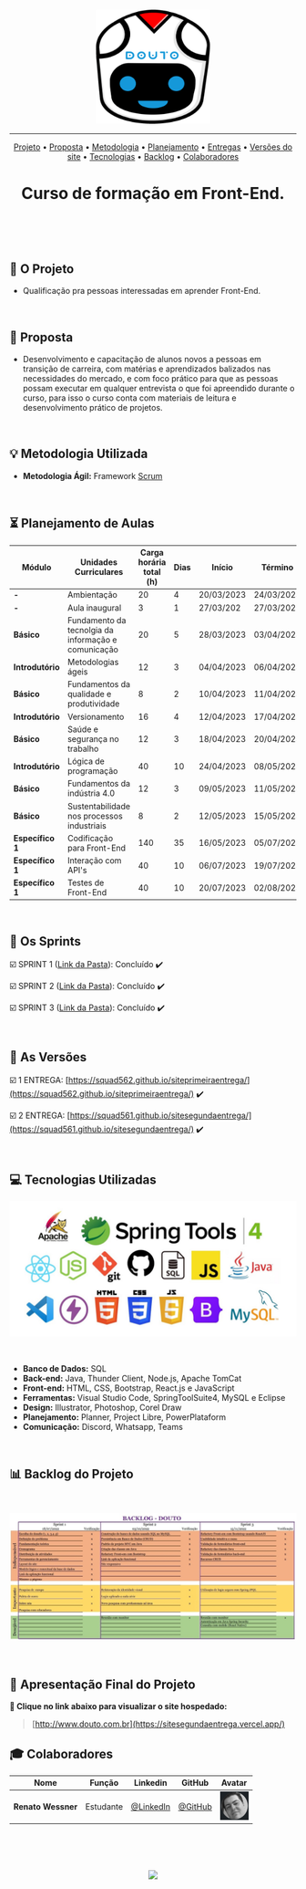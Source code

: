 <br>

<p align="center">
      <img src="/Imagens_Geral/ezgif.com-gif-maker.gif" width="200" height="200">
<p align="center">

<hr>

<p align="center">
  <a href ="#rocket-o-projeto">Projeto</a>  •
  <a href ="#dart-proposta">Proposta</a>  •
  <a href ="#bulb-metodologia-utilizada">Metodologia</a>  •
  <a href ="#hourglass_flowing_sand-planejamento-de-aulas">Planejamento</a>  •
  <a href ="#calendar-os-sprints">Entregas</a>  •
  <a href ="#camera_flash-as-versões">Versões do site</a>  •
  <a href ="#computer-tecnologias-utilizadas">Tecnologias</a>  •
  <a href ="#bar_chart-backlog-do-projeto">Backlog</a>  •
  <a href ="#mortar_board-colaboradores">Colaboradores</a>
</p>

<h1 align="center">
  Curso de formação em Front-End.
<h1 align="center">
<br>
      
## :rocket: O Projeto

* Qualificação pra pessoas interessadas em aprender Front-End.
</p>
<br>

## :dart: Proposta

* Desenvolvimento e capacitação de alunos novos a pessoas em transição de carreira, com matérias e aprendizados balizados nas necessidades do mercado, e com foco prático para que as pessoas possam executar em qualquer entrevista o que foi apreendido durante o curso, para isso o curso conta com materiais de leitura e desenvolvimento prático de projetos.
</p>
<br>

## :bulb: Metodologia Utilizada

* **Metodologia Ágil:** Framework [Scrum](https://www.desenvolvimentoagil.com.br/scrum/)

<br> 
      
## :hourglass_flowing_sand: Planejamento de Aulas
      
|Módulo|Unidades Curriculares |Carga horária total (h)|Dias|Início| Término|
| -------- |-------- |-------- |-------- |-------- | -------- |
|**-**|Ambientação| 20|4|20/03/2023|24/03/2023|
|**-**|Aula inaugural|3|1|27/03/202|27/03/202|
|**Básico**|Fundamento da tecnolgia da informação e comunicação|20|5|28/03/2023|03/04/2023|
|**Introdutório**|Metodologias ágeis|12|3|04/04/2023|06/04/2023|
|**Básico**|Fundamentos da qualidade e produtividade|8|2|10/04/2023|11/04/2023|
|**Introdutório**|Versionamento|16|4|12/04/2023|17/04/2023|
|**Básico**|Saúde e segurança no trabalho|12|3|18/04/2023|20/04/2023|
|**Introdutório**|Lógica de programação|40|10|24/04/2023|08/05/2023|
|**Básico**|Fundamentos da indústria 4.0|12|3|09/05/2023|11/05/2023|
|**Básico**|Sustentabilidade nos processos industriais|8|2|12/05/2023|15/05/2023|
|**Específico 1**|Codificação para Front-End|140|35|16/05/2023|05/07/2023|
|**Específico 1**|Interação com API's|40|10|06/07/2023|19/07/2023|
|**Específico 1**|Testes de Front-End|40|10|20/07/2023|02/08/2023|

  </p>
  <br>

## :calendar: Os Sprints

☑️ SPRINT 1 ([Link da Pasta]()): Concluído :heavy_check_mark:

☑️ SPRINT 2 ([Link da Pasta](https://github.com/Squad56/Douto/tree/main/SPRINT_02)): Concluído :heavy_check_mark:

☑️ SPRINT 3 ([Link da Pasta](https://github.com/Squad56/Douto/tree/main/SPRINT_03)): Concluído :heavy_check_mark:
      
<br> 

## :camera_flash: As Versões

☑️ 1 ENTREGA: [https://squad562.github.io/siteprimeiraentrega/](https://squad562.github.io/siteprimeiraentrega/) :heavy_check_mark:

☑️ 2 ENTREGA: [https://squad561.github.io/sitesegundaentrega/](https://squad561.github.io/sitesegundaentrega/)  :heavy_check_mark:

<br> 

## :computer: Tecnologias Utilizadas

<p align="center">
      <img src="/Imagens_Geral/tech.JPG" >      
<p align="center">
</p>
<br>

* **Banco de Dados:** SQL
* **Back-end:** Java, Thunder Client, Node.js, Apache TomCat                   
* **Front-end:** HTML, CSS, Bootstrap, React.js e JavaScript              
* **Ferramentas:** Visual Studio Code, SpringToolSuite4, MySQL e Eclipse
* **Design:** Illustrator, Photoshop, Corel Draw
* **Planejamento:** Planner, Project Libre, PowerPlataform
* **Comunicação:** Discord, Whatsapp, Teams

<br>

     
      
## :bar_chart: Backlog do Projeto

<br>

<p align="center">
      <img src="/Imagens_Geral/Backlog.jpg" >
<p align="center">
</p>
      
<br>  
      

## :camera_flash: Apresentação Final do Projeto

**:link: Clique no link abaixo para visualizar o site hospedado:**
>  [http://www.douto.com.br](https://sitesegundaentrega.vercel.app/)
> 
## :mortar_board: Colaboradores 

|Nome|Função|Linkedin|GitHub|Avatar|
| -------- |-------- |-------- |-------- |-------- |
|**Renato Wessner**|Estudante| [@LinkedIn](https://www.linkedin.com/in/renato-wessmer-dev-gpti/)|[@GitHub](https://github.com/renato-wessmer)|<img src = "/Imagens_Geral/renato.png" width="50" height="50"/>|
<br>

<h1 align="center"> <img src = "Imagens_Geral/Colocar a imagem aqui em formato png" height="90" /></h1>    
 
